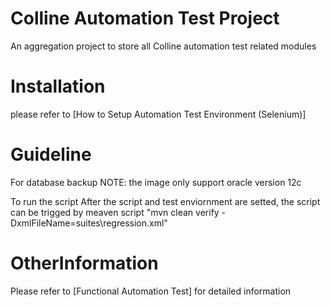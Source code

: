 **Colline Automation Test Project**
===
An aggregation project to store all Colline automation test related modules

**Installation**
===
please refer to [How to Setup Automation Test Environment (Selenium)]

**Guideline**
===
For database backup
NOTE: the image only support oracle version 12c

To run the script
After the script and test enviornment are setted, the script can be trigged by meaven script "mvn clean verify -DxmlFileName=suites\regression.xml"

**OtherInformation**
===
Please refer to [Functional Automation Test] for detailed information
